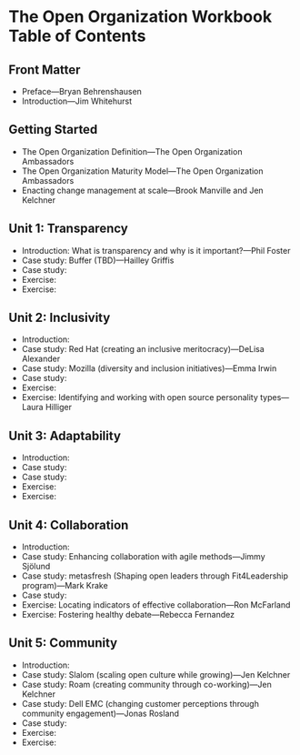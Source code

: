 # The Open Organization Workbook Table of Contents

## Front Matter

- Preface—Bryan Behrenshausen
- Introduction—Jim Whitehurst

## Getting Started

- The Open Organization Definition—The Open Organization Ambassadors
- The Open Organization Maturity Model—The Open Organization Ambassadors
- Enacting change management at scale—Brook Manville and Jen Kelchner

## Unit 1: Transparency

- Introduction: What is transparency and why is it important?—Phil Foster
- Case study: Buffer (TBD)—Hailley Griffis
- Case study: 
- Exercise: 
- Exercise: 

## Unit 2: Inclusivity

- Introduction:
- Case study: Red Hat (creating an inclusive meritocracy)—DeLisa Alexander
- Case study: Mozilla (diversity and inclusion initiatives)—Emma Irwin
- Case study: 
- Exercise: 
- Exercise: Identifying and working with open source personality types—Laura Hilliger

## Unit 3: Adaptability

- Introduction: 
- Case study: 
- Case study: 
- Exercise:
- Exercise: 

## Unit 4: Collaboration

- Introduction: 
- Case study: Enhancing collaboration with agile methods—Jimmy Sjölund
- Case study: metasfresh (Shaping open leaders through Fit4Leadership program)—Mark Krake
- Case study: 
- Exercise: Locating indicators of effective collaboration—Ron McFarland
- Exercise: Fostering healthy debate—Rebecca Fernandez

## Unit 5: Community

- Introduction: 
- Case study: Slalom (scaling open culture while growing)—Jen Kelchner
- Case study: Roam (creating community through co-working)—Jen Kelchner
- Case study: Dell EMC (changing customer perceptions through community engagement)—Jonas Rosland
- Case study: 
- Exercise: 
- Exercise: 
